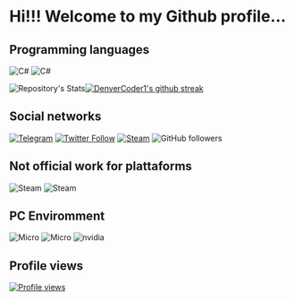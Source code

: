 # Hi!!! Welcome to my Github profile...

## Programming languages
![C#](https://img.shields.io/badge/c%23-%23239120.svg?style=for-the-badge&logo=c-sharp&logoColor=white)
![C#](https://img.shields.io/badge/.NET-5C2D91?style=for-the-badge&logo=.net&logoColor=white)

![Repository's Stats](https://github-readme-stats.vercel.app/api?username=Hackerprod&theme=blue-white)[![DenverCoder1's github streak](https://github-readme-streak-stats.herokuapp.com/?user=Hackerprod&theme=blue-white)](https://github.com/DenverCoder1/github-readme-streak-stats)

## Social networks
[![Telegram](https://img.shields.io/badge/Telegram-2CA5E0?style=for-the-badge&logo=telegram&logoColor=white)](https://t.me/Hackerprod)
[![Twitter Follow](https://img.shields.io/twitter/follow/hackerprod?logo=twitter&style=for-the-badge)](https://twitter.com/hackerprod)
[![Steam](https://img.shields.io/badge/Steam_Community-17445D?style=for-the-badge&logo=steam&logoColor=white)](https://steamcommunity.com/id/hackerprod)
![GitHub followers](https://img.shields.io/github/followers/Hackerprod?logo=github&style=for-the-badge)

## Not official work for plattaforms 
![Steam](https://img.shields.io/badge/Steam-000000?style=for-the-badge&logo=steam&logoColor=white)
![Steam](https://img.shields.io/badge/Dota2-CD2640?style=for-the-badge&logo=dota2&logoColor=white)

## PC Enviromment
![Micro](https://img.shields.io/badge/ASUS-Maximus_Hero_VI-0071C5?style=for-the-badge&logo=asus&logoColor=white)
![Micro](https://img.shields.io/badge/Intel-Core_i5_4th-0071C5?style=for-the-badge&logo=intel&logoColor=white)
![nvidia](https://img.shields.io/badge/NVIDIA-GTX550Ti-76B900?style=for-the-badge&logo=nvidia&logoColor=white)

## Profile views
[![Profile views](https://views.whatilearened.today/views/github/hackerprod/creative-profile-readme.svg)](https://github.com/hackerprod/hackerprod) 


